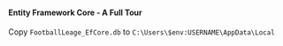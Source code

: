 #### Entity Framework Core - A Full Tour

Copy `FootballLeage_EfCore.db` to `C:\Users\$env:USERNAME\AppData\Local`
